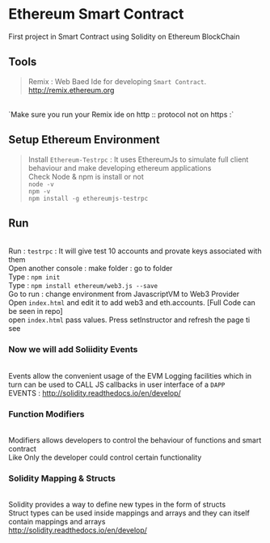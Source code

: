 # Ethereum Smart Contract
First project in Smart Contract using Solidity on Ethereum BlockChain

## Tools 
> Remix : Web Baed Ide for developing `Smart Contract`.
http://remix.ethereum.org
<br />
`Make sure you run your Remix ide on http :: protocol not on https :`


## Setup Ethereum Environment
> Install `Ethereum-Testrpc` : It uses EthereumJs to simulate full client behaviour and make developing ethereum applications
> <br />Check Node & npm is install or not 
<br />`node -v`
<br />`npm -v`
<br />`npm install -g ethereumjs-testrpc`

## Run
<br /> Run : `testrpc` : It will give test 10 accounts and provate keys associated with them
<br /> Open another console : make folder : go to folder
<br /> Type : `npm init`
<br /> Type : `npm install ethereum/web3.js --save`
<br /> Go to run : change environment from JavascriptVM to Web3 Provider
<br /> Open `index.html` and edit it to add web3 and eth.accounts. [Full Code can be seen in repo]
<br /> open `index.html` pass values. Press setInstructor and refresh the page ti see 

### Now we will add Soliidity Events 
<br /> Events allow the convenient usage of the EVM Logging facilities which in turn can be used to CALL JS callbacks in user interface of a `DAPP`
<br /> EVENTS : http://solidity.readthedocs.io/en/develop/

### Function Modifiers
<br /> Modifiers allows developers to control the behaviour of functions and smart contract
<br /> Like Only the developer could control certain functionality

### Solidity Mapping & Structs
<br /> Solidity provides a way to define new types in the form of structs
<br /> Struct types can be used inside mappings and arrays and they can itself contain mappings and arrays
<br /> http://solidity.readthedocs.io/en/develop/

